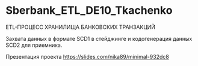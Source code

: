 # Sberbank_ETL_DE10_Tkachenko
 ETL-ПРОЦЕСС ХРАНИЛИЩА БАНКОВСКИХ ТРАНЗАКЦИЙ  
 
Захвата данных в формате SCD1 в стейджинге и кодогенерация данных  SCD2  для приемника.
 
Презентация проекта 
https://slides.com/nika89/minimal-932dc8
